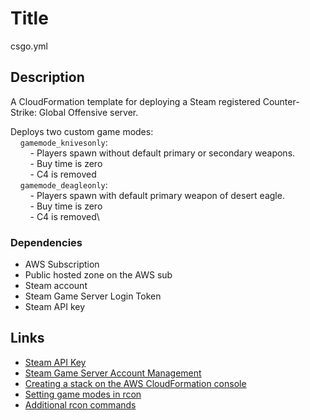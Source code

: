 # Title

csgo.yml

## Description

A CloudFormation template for deploying a Steam registered Counter-Strike: Global Offensive server.

Deploys two custom game modes:\
&nbsp;&nbsp;&nbsp;&nbsp;`gamemode_knivesonly`:\
&nbsp;&nbsp;&nbsp;&nbsp;&nbsp;&nbsp;&nbsp;&nbsp;- Players spawn without default primary or secondary weapons.\
&nbsp;&nbsp;&nbsp;&nbsp;&nbsp;&nbsp;&nbsp;&nbsp;- Buy time is zero\
&nbsp;&nbsp;&nbsp;&nbsp;&nbsp;&nbsp;&nbsp;&nbsp;- C4 is removed\
&nbsp;&nbsp;&nbsp;&nbsp;`gamemode_deagleonly`:\
&nbsp;&nbsp;&nbsp;&nbsp;&nbsp;&nbsp;&nbsp;&nbsp;- Players spawn with default primary weapon of desert eagle.\
&nbsp;&nbsp;&nbsp;&nbsp;&nbsp;&nbsp;&nbsp;&nbsp;- Buy time is zero\
&nbsp;&nbsp;&nbsp;&nbsp;&nbsp;&nbsp;&nbsp;&nbsp;- C4 is removed\


### Dependencies

* AWS Subscription
* Public hosted zone on the AWS sub
* Steam account
* Steam Game Server Login Token
* Steam API key

## Links

* [Steam API Key](https://steamcommunity.com/dev/apikey)
* [Steam Game Server Account Management](https://steamcommunity.com/dev/managegameservers)
* [Creating a stack on the AWS CloudFormation console](https://docs.aws.amazon.com/AWSCloudFormation/latest/UserGuide/cfn-console-create-stack.html)
* [Setting game modes in rcon](https://developer.valvesoftware.com/wiki/CSGO_Game_Mode_Commands)
* [Additional rcon commands](https://www.tobyscs.com/csgo-console-commands/)

